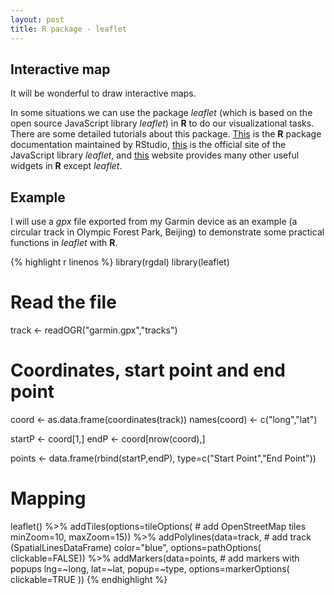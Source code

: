 ```yaml
---
layout: post
title: R package - leaflet
---
```

## Interactive map
It will be wonderful to draw interactive maps. 

In some situations we can use the package *leaflet* (which is based on the open source JavaScript library *leaflet*) in **R** to do our visualizational tasks. There are some detailed tutorials about this package. [This](http://rstudio.github.io/leaflet/) is the **R** package documentation maintained by RStudio, [this](http://leafletjs.com/) is the official site of the JavaScript library *leaflet*, and [this](http://www.htmlwidgets.org/) website provides many other useful widgets in **R** except *leaflet*. 

<!-- more -->

## Example
I will use a *gpx* file exported from my Garmin device as an example (a circular track in Olympic Forest Park, Beijing) to demonstrate some practical functions in *leaflet* with **R**.

{% highlight r linenos %}
library(rgdal)
library(leaflet)

# Read the file
track <- readOGR("garmin.gpx","tracks")

# Coordinates, start point and end point
coord <- as.data.frame(coordinates(track))
names(coord) <- c("long","lat")

startP <- coord[1,]
endP <- coord[nrow(coord),]

points <- data.frame(rbind(startP,endP), 
    type=c("Start Point","End Point"))

# Mapping
leaflet() %>%
    addTiles(options=tileOptions( # add OpenStreetMap tiles
        minZoom=10,
        maxZoom=15)) %>% 
    addPolylines(data=track, # add track (SpatialLinesDataFrame)
        color="blue",
        options=pathOptions(
            clickable=FALSE)) %>%
    addMarkers(data=points, # add markers with popups
        lng=~long,
        lat=~lat,
        popup=~type,
        options=markerOptions(
            clickable=TRUE
            ))
{% endhighlight %}



<meta charset="utf-8"/>
<script src="/htmlwidgets/htmlwidgets-0.3.2/htmlwidgets.js">
    
</script>
<script src="/htmlwidgets/jquery-1.11.1/jquery.min.js">
    
</script>
<link href="/htmlwidgets/leaflet-0.7.3/leaflet.css" rel="stylesheet" />
<script src="/htmlwidgets/leaflet-0.7.3/leaflet.js">
    
</script>
<link href="/htmlwidgets/leafletfix-1.0.0/leafletfix.css" rel="stylesheet" />
<script src="/htmlwidgets/leaflet-binding-0.0.7/leaflet.js">
    
</script>


<div id="htmlwidget_container">
  <div id="htmlwidget-1488" style="height: 300px; position: relative;" class="leaflet"></div>
</div>
<script type="application/json" data-for="htmlwidget-1488">{ "x": {
 "mapId": null,
"calls": [
 {
 "method": "tileLayer",
"args": [
 "http://{s}.tile.openstreetmap.org/{z}/{x}/{y}.png",
{
 "minZoom":                10,
"maxZoom":                15,
"maxNativeZoom": null,
"tileSize":               256,
"subdomains": "abc",
"errorTileUrl": "",
"tms": false,
"continuousWorld": false,
"noWrap": false,
"zoomOffset":                 0,
"zoomReverse": false,
"opacity":                 1,
"zIndex": null,
"unloadInvisibleTiles": null,
"updateWhenIdle": null,
"detectRetina": false,
"reuseTiles": false,
"attribution": "&copy; <a href=\"http://openstreetmap.org\">OpenStreetMap</a> contributors, <a href=\"http://creativecommons.org/licenses/by-sa/2.0/\">CC-BY-SA</a>" 
} 
] 
},
{
 "method": "polyline",
"args": [
 [
 [
 {
 "lng": [ 116.3738591596484,   116.37386594899, 116.3740011490881, 116.3740314915776, 116.3740992173553, 116.3741333317012, 116.3742422964424, 116.3742798473686,  116.374315135181, 116.3744362536818, 116.3744704518467, 116.3745022192597, 116.3745696097612, 116.3746056519449, 116.3746364973485, 116.3746701087803, 116.3747376669198, 116.3747690990567, 116.3748956657946, 116.3749246671796, 116.3750845100731, 116.3751062192023, 116.3751341309398, 116.3752078916878, 116.3752830773592,  116.375332698226, 116.3753528986126, 116.3754203729331, 116.3754612766206, 116.3755635358393, 116.3756771106273, 116.3757113087922, 116.3757300004363, 116.3757495302707, 116.3757706526667, 116.3757917750627, 116.3758328463882, 116.3758517894894, 116.3758723251522, 116.3759259693325, 116.3759818766266, 116.3760031666607, 116.3760406337678, 116.3760610856116, 116.3760792743415,  116.376160075888, 116.3761786837131, 116.3761951960623,   116.37621271424, 116.3762299809605, 116.3762490078807, 116.3762648496777, 116.3763463217765, 116.3763683661819,  116.376379430294, 116.3764733076096, 116.3765105232596, 116.3765757344663, 116.3766477350146, 116.3768055662513, 116.3768292032182, 116.3768520019948,  116.376958116889, 116.3770248368382, 116.3771524094045, 116.3772052153945, 116.3773028645664, 116.3774379808456, 116.3775987457484, 116.3777987379581, 116.3778260629624, 116.3779874984175, 116.3782255444676, 116.3784335833043, 116.3786427117884, 116.3788023032248, 116.3789975177497, 116.3791880384088, 116.3793069776148, 116.3793343026191, 116.3794798124582,  116.379608893767, 116.3797953072935, 116.3799345307052, 116.3800204452127, 116.3800393883139, 116.3800957147032, 116.3801633566618, 116.3801831379533, 116.3802772667259, 116.3803667016327, 116.3804449047893, 116.3804933521897, 116.3805557135493, 116.3806593976915, 116.3807707931846, 116.3809225894511, 116.3810020498931, 116.3810224179178, 116.3812136929482, 116.3813397567719, 116.3813864439726,  116.381408572197, 116.3814794830978, 116.3815083168447, 116.3816347159445, 116.3817241508514, 116.3817905355245, 116.3819352909923, 116.3819730933756, 116.3821452576667, 116.3823190983385, 116.3824586570263, 116.3824908435345,  116.382664097473, 116.3828303106129, 116.3829980324954, 116.3832069933414, 116.3834069855511, 116.3836038764566,  116.383797749877, 116.3839626219124, 116.3841187767684,    116.3842787873, 116.3844636082649, 116.3846718985587, 116.3848344236612, 116.3849847950041, 116.3851289637387, 116.3853074144572, 116.3855344802141, 116.3857232406735, 116.3859114143997, 116.3860766217113,  116.386279547587, 116.3864847365767, 116.3866587448865, 116.3868257123977,  116.386890001595, 116.3870183285326, 116.3872116990387, 116.3873905688524, 116.3875711988658, 116.3877358194441,   116.38792055659, 116.3880180381238, 116.3881151843816, 116.3882786314934, 116.3883450161666,  116.388404360041, 116.3885347824544, 116.3886026758701, 116.3887304160744, 116.3888517022133, 116.3889673724771, 116.3889943622053, 116.3890230283141, 116.3890881557018,  116.389141548425, 116.3892954401672, 116.3894873857498, 116.3896572869271, 116.3898959197104, 116.3899961672723, 116.3900901284069, 116.3902856782079, 116.3903444353491, 116.3903740234673, 116.3904616981745, 116.3905253168195, 116.3906472735107, 116.3906670548022, 116.3907100539654, 116.3907210342586, 116.3907322660089, 116.3907391391695, 116.3906891830266, 116.3906768616289, 116.3906644564122, 116.3906525541097, 116.3906393107027, 116.3906027656049, 116.3905434217304, 116.3904240634292,  116.390351979062, 116.3902892824262, 116.3902560062706, 116.3903002627194, 116.3903927989304,  116.390468487516, 116.3905783742666, 116.3907082099468, 116.3908310048282, 116.3908570725471, 116.3909435737878, 116.3909696415067, 116.3911083620042, 116.3911955337971, 116.3913720566779, 116.3915512617677, 116.3916172273457, 116.3916473183781, 116.3917110208422, 116.3918976020068, 116.3920763041824, 116.3922308664769, 116.3922631368041, 116.3923600316048, 116.3923917151988, 116.3924518972635, 116.3925559166819, 116.3926293421537, 116.3927337806672, 116.3927847426385, 116.3928141631186, 116.3928931206465, 116.3929255586118, 116.3929563201964, 116.3929713238031, 116.3930040132254, 116.3930446654558, 116.3930709846318, 116.3931292388588, 116.3931408058852, 116.3932097051293, 116.3932361919433, 116.3932814542204, 116.3933489285409, 116.3933656923473, 116.3933920953423, 116.3934225216508, 116.3934245333076, 116.3934275507927, 116.3934226054698, 116.3934148102999, 116.3934112060815,  116.393407266587, 116.3934076018631, 116.3934113737196, 116.3934251200408, 116.3934433087707, 116.3934516068548, 116.3934512715787, 116.3934570550919, 116.3934607431293, 116.3934622518718,  116.393462670967, 116.3934631738812, 116.3934614136815, 116.3934638444334, 116.3934649340808, 116.3934624195099, 116.3934608269483, 116.3934590667486, 116.3934604078531, 116.3934540376067,  116.393454791978,   116.39345202595, 116.3934585638344,  116.393462754786, 116.3934879843146, 116.3935027364641, 116.3935066759586,  116.393507597968, 116.3935170695186, 116.3934981264174, 116.3934616651386, 116.3934013992548, 116.3933361042291, 116.3932955358177, 116.3932770956308, 116.3932576496154, 116.3931966293603, 116.3931696396321, 116.3931015785784, 116.3930798694491, 116.3930172566324, 116.3929952122271, 116.3928810507059, 116.3928280770779,  116.392809972167, 116.3927873410285, 116.3927025161684, 116.3926647976041, 116.3926255702972, 116.3926078006625, 116.3925481215119, 116.3924941420555, 116.3924899511039, 116.3924939744174, 116.3925285078585, 116.3925733510405, 116.3926467765123, 116.3927725888789, 116.3929190207273, 116.3929455913603, 116.3930859882385, 116.3932476751506, 116.3933818694204, 116.3934096973389, 116.3934837095439, 116.3935324922204, 116.3935778383166, 116.3936685305089, 116.3937142957002, 116.3937788363546, 116.3938279543072, 116.3938579615206, 116.3938857894391, 116.3939270284027,  116.393962316215, 116.3939661718905,  116.393946474418, 116.3939440436661, 116.3939390983433, 116.3939349073917,  116.393930632621, 116.3939261902124, 116.3939126115292,  116.393901547417,    116.3938909024, 116.3938437122852, 116.3937913253903, 116.3937779143453, 116.3937330711633, 116.3937186542898, 116.3936262018979, 116.3935274630785, 116.3934656884521, 116.3934025727212, 116.3932875730097, 116.3932320848107, 116.3932049274445, 116.3931996468455, 116.3931864872575, 116.3931557256728, 116.3930412288755, 116.3928895164281, 116.3926926255226,  116.392529848963, 116.3923836685717,  116.392188789323, 116.3920014537871, 116.3918366655707,  116.391707919538, 116.3916109409183, 116.3914263714105, 116.3912872318178, 116.3911249581724, 116.3910645246506, 116.3909143209457, 116.3907890114933, 116.3907291647047, 116.3906999118626, 116.3906339462847, 116.3904079701751, 116.3903794717044, 116.3903492130339, 116.3902593590319, 116.3900975883007, 116.3900628872216, 116.3900309521705,  116.389942523092,  116.389876389876,   116.38981545344, 116.3897195644677, 116.3895729649812, 116.3893895689398, 116.3892945181578, 116.3891710527241, 116.3890112098306, 116.3887869101018, 116.3887512031943, 116.3885902706534, 116.3884033542126, 116.3883466925472,  116.388311740011, 116.3882503844798, 116.3881850894541, 116.3881199620664, 116.3880574330688, 116.3879582751542, 116.3879253342748, 116.3877973426133, 116.3877018727362, 116.3875141181052, 116.3873593043536, 116.3871722202748, 116.3870131317526, 116.3867939449847, 116.3865947071463, 116.3864401448518, 116.3862443435937, 116.3860576786101, 116.3858333788812, 116.3855830952525, 116.3853390142322, 116.3851443026215, 116.3849234394729,  116.384889408946, 116.3847300689667, 116.3845412246883, 116.3843480218202, 116.3842548150569, 116.3841955550015, 116.3840208761394, 116.3838183693588, 116.3836502283812, 116.3834260962903, 116.3832177221775, 116.3830307219177, 116.3828655146062, 116.3827674463391, 116.3827361818403, 116.3826723117381, 116.3826472498477, 116.3825515285134, 116.3824853952974, 116.3824211899191, 116.3823869079351,  116.382291438058, 116.3821423240006,  116.382082561031, 116.3819618616253, 116.3818670623004, 116.3816825766116, 116.3815246615559, 116.3814174570143, 116.3812396768481, 116.3810949213803, 116.3809870462865, 116.3808710407466, 116.3807589747012, 116.3806619122624, 116.3805435597897,   116.38044658117, 116.3803283125162, 116.3802143186331, 116.3800603430718, 116.3799138274044, 116.3797632884234, 116.3796851690859, 116.3795724324882, 116.3793937303126,  116.379180746153, 116.3789988588542, 116.3788467273116, 116.3786695338786, 116.3785081822425, 116.3783103693277, 116.3782803621143,  116.378247756511, 116.3782130554318, 116.3781773485243, 116.3781133946031, 116.3779750093818, 116.3779112230986, 116.3778428267688, 116.3777436688542, 116.3777092192322, 116.3775279186666, 116.3774264976382, 116.3773935567588, 116.3773363921791, 116.3772135134786, 116.3771836739033, 116.3771542534232, 116.3771214801818, 116.3770299497992,  116.377000361681, 116.3769651576877, 116.3768158759922, 116.3766693603247,  116.376490239054, 116.3763456512243, 116.3762050867081, 116.3761827070266, 116.3761589862406, 116.3760941941291, 116.3760528713465, 116.3760309945792, 116.3760077767074, 116.3759886659682, 116.3759655319154, 116.3759430684149, 116.3759201858193, 116.3758963812143, 116.3758290745318, 116.3757807109505, 116.3757569901645, 116.3757038488984, 116.3756574131548, 116.3756061159074, 116.3755497895181, 116.3755252305418, 116.3755048625171, 116.3754761964083, 116.3754273299128, 116.3754036091268, 116.3753784634173, 116.3752318639308, 116.3751588575542, 116.3751188758761, 116.3750906288624, 116.3749915547669, 116.3749001082033, 116.3748651556671, 116.3748302869499, 116.3748057279736, 116.3747400976717, 116.3746874593198, 116.3746525906026,  116.374632306397, 116.3746252655983,  116.374627109617, 116.3746292050928, 116.3746355753392, 116.3746400177479, 116.3746452983469, 116.3746628165245, 116.3746678456664, 116.3747172988951, 116.3748053926975, 116.3748979289085, 116.3749053049833 ],
"lat": [ 40.01157260499895, 40.01157738268375, 40.01160998828709, 40.01161862164736, 40.01163915731013, 40.01164686866105, 40.01167654059827, 40.01168492250144, 40.01169355586171, 40.01174099743366, 40.01175440847874, 40.01176622696221,  40.0117960665375, 40.01180956140161, 40.01182020641863, 40.01183328218758, 40.01186018809676, 40.01187443733215, 40.01193922944367, 40.01195414923131, 40.01205808483064, 40.01207141205668, 40.01209027133882, 40.01213955692947, 40.01217962242663, 40.01221063546836, 40.01222739927471, 40.01227500848472,  40.0123053509742, 40.01238606870174, 40.01250081695616, 40.01254088245332, 40.01256351359189, 40.01258916221559, 40.01261305063963, 40.01263484358788, 40.01267801038921, 40.01269854605198, 40.01272209919989, 40.01278705894947, 40.01285034231842,  40.0128717161715,   40.012910021469, 40.01292929984629,  40.0129478238523, 40.01303013414145,  40.0130532681942,  40.0130757316947, 40.01309886574745, 40.01312091015279, 40.01314270310104, 40.01316776499152, 40.01325719989836, 40.01327807083726, 40.01329533755779, 40.01338913105428,  40.0134245865047, 40.01348108053207, 40.01352986320853, 40.01364067196846, 40.01365500502288, 40.01366908662021, 40.01373630948365,  40.0137454457581, 40.01370680518448, 40.01367067918181, 40.01359800808132, 40.01348401419818, 40.01335853710771, 40.01326072029769, 40.01325049437582, 40.01322375610471, 40.01320414245129, 40.01317664980888, 40.01313272863626, 40.01307833008468, 40.01302334479988, 40.01295947469771, 40.01290465705097, 40.01289065927267, 40.01281664706767, 40.01272629015148, 40.01260148361325, 40.01247684471309, 40.01238372176886,  40.0123592466116, 40.01228389330208, 40.01218188554049, 40.01215749420226, 40.01200905069709, 40.01186127774417, 40.01171316951513,  40.0115769635886, 40.01144620589912,  40.0113108381629,  40.0112038012594, 40.01108662225306,  40.0110100954771, 40.01099416986108, 40.01085913740098, 40.01076467335224, 40.01072770915926, 40.01070851460099, 40.01065738499165, 40.01064254902303, 40.01060424372554, 40.01059628091753, 40.01059837639332, 40.01059426926076, 40.01059644855559, 40.01059661619365, 40.01061304472387, 40.01063316129148, 40.01064028590918, 40.01066191121936, 40.01070423983037, 40.01073055900633, 40.01076685264707, 40.01079828478396, 40.01080943271518, 40.01080834306777, 40.01079610548913, 40.01075553707778,  40.0107220094651, 40.01067264005542, 40.01061715185642, 40.01055713742971, 40.01048714853823, 40.01043132506311, 40.01037047244608, 40.01030811108649, 40.01025874167681, 40.01023887656629, 40.01022932119668,  40.0102399662137, 40.01023954711854, 40.01025857403874, 40.01028229482472, 40.01029050908983, 40.01032537780702, 40.01039008609951, 40.01047742553055, 40.01057205721736, 40.01064363867044, 40.01069912686944, 40.01072376966476, 40.01073751598597, 40.01074983738363, 40.01074690371752, 40.01073500141501, 40.01071622595191, 40.01069895923138, 40.01067599281669, 40.01064539887011, 40.01063098199666, 40.01063274219632, 40.01063081435859, 40.01063760370016, 40.01064950600266,  40.0106527749449, 40.01064640469849, 40.01061379909515, 40.01058178022504, 40.01056602224708, 40.01054473221302,  40.0104941893369, 40.01047667115927, 40.01046493649483,  40.0104334205389, 40.01041129231453, 40.01032236032188, 40.01029981300235, 40.01023460179567, 40.01021230593324, 40.01018774695694, 40.01009034924209, 40.00999462790787,  40.0099722482264, 40.00994869507849, 40.00992623157799, 40.00990401953459, 40.00986378639936, 40.00981634482741, 40.00974216498435, 40.00969614833593,  40.0096252374351, 40.00954150222242, 40.00940294936299, 40.00926481559873, 40.00912500545382, 40.00902668572962, 40.00900187529624, 40.00901335850358, 40.00901956111193, 40.00904160551727,  40.0090504065156, 40.00910270959139, 40.00913372263312, 40.00919432379305, 40.00926146283746,  40.0092835072428, 40.00929214060307, 40.00931586138904, 40.00937914475799, 40.00943530350924, 40.00945877283812, 40.00945516861975, 40.00944142229855,  40.0094441883266, 40.00945525243878, 40.00951392576098, 40.00958190299571, 40.00970494933426, 40.00977435149252,  40.0098134111613, 40.00993528403342, 40.00997836701572, 40.01002731733024, 40.01004215329885, 40.01008029095829, 40.01014072448015,  40.0101865734905, 40.01027919352055, 40.01029972918332, 40.01041028648615, 40.01045554876328, 40.01055269502103, 40.01071396283805, 40.01076215878129, 40.01085410825908,  40.0110447127372,  40.0110692717135, 40.01121712848544, 40.01136347651482, 40.01151912845671, 40.01167050562799,  40.0118100643158, 40.01190377399325, 40.01195289194584, 40.01208800822496,  40.0121914409101, 40.01227182336152, 40.01234784722328, 40.01242814585567, 40.01258237287402, 40.01266074366868, 40.01268454827368, 40.01271556131542, 40.01281622797251, 40.01283860765398, 40.01291714608669, 40.01296559348702, 40.01304907724261, 40.01309442333877, 40.01311730593443, 40.01319768838584, 40.01332014799118, 40.01347127370536, 40.01361192204058, 40.01372650265694, 40.01389497891068, 40.01396890729666, 40.01399204134941, 40.01403797417879, 40.01414693892002, 40.01429362222552, 40.01441868022084, 40.01454491168261, 40.01462495885789, 40.01465530134737, 40.01467323862016, 40.01468748785555, 40.01474029384553, 40.01475630328059, 40.01480516977608, 40.01482327468693, 40.01488261856139, 40.01489477232099, 40.01498596742749, 40.01504514366388, 40.01506073400378, 40.01507758162916, 40.01514740288258, 40.01518562436104, 40.01524865627289, 40.01529752276838, 40.01540564931929, 40.01557026989758, 40.01576330512762,  40.0158161111176, 40.01594770699739, 40.01607494428754, 40.01619690097868, 40.01632363535464, 40.01644534058869, 40.01646352931857, 40.01654181629419,  40.0166380405426, 40.01671624369919, 40.01673082821071, 40.01678254455328, 40.01682210713625, 40.01686032861471, 40.01693886704743, 40.01697666943073, 40.01703048124909, 40.01708655618131, 40.01713106408715, 40.01718160696328, 40.01726794056594, 40.01743381842971, 40.01755099743605, 40.01764093525708, 40.01766650006175, 40.01773707568645, 40.01774688251317,  40.0177572760731, 40.01776624470949, 40.01779356971383, 40.01780823804438, 40.01782919280231, 40.01789147034287, 40.01795165240765, 40.01797143369913,  40.0180440209806, 40.01806723885238, 40.01817477867007, 40.01826454885304, 40.01832506619394, 40.01837896183133, 40.01845716498792, 40.01851734705269,  40.0185844860971, 40.01871122047305, 40.01884264871478, 40.01903459429741, 40.01913978718221, 40.01920466311276, 40.01927029341459, 40.01932829618454, 40.01939359121025,  40.0194547791034, 40.01952258870006, 40.01957355067134, 40.01961369998753, 40.01964320428669, 40.01971738412976, 40.01978628337383, 40.01985375769436, 40.01987513154745, 40.01992022618651, 40.01997554674745, 40.01999532803893,  40.0200055539608, 40.02001737244427, 40.02007805742323, 40.02008920535445, 40.02010060474277, 40.02012994140387, 40.02017453312874,  40.0201834179461, 40.02019012346864, 40.02021677792072, 40.02023320645094, 40.02024150453508, 40.02025131136179,  40.0202539935708, 40.02022851258516, 40.02021426334977, 40.02019599080086, 40.02019682899117, 40.02021937631071,  40.0202233158052, 40.02025064080954, 40.02025491558015, 40.02025005407631, 40.02025047317147, 40.02024862915277, 40.02023756504059, 40.02022792585194, 40.02022230997682, 40.02020948566496, 40.02020370215178, 40.02018333412707, 40.02016824670136, 40.02012692391872, 40.02009741961956, 40.02006179653108,  40.0200261734426, 40.01998669467866, 40.01995811238885, 40.01993908546865, 40.01992701552808, 40.01991905272007, 40.01991268247366, 40.01991217955947, 40.01990488730371, 40.01990773715079, 40.01991896890104, 40.01992181874812, 40.01992936246097, 40.01994151622057,  40.0199555978179, 40.01997001469135,   40.019974373281, 40.01999985426664, 40.02003053203225, 40.02006296999753, 40.02010479569435,   40.020154081285, 40.02019599080086, 40.02022348344326, 40.02023639157414, 40.02023915760219, 40.02024862915277, 40.02024686895311, 40.02025089226663, 40.02025223337114, 40.02024427056313, 40.02024217508733, 40.02023077569902, 40.02020713873208, 40.02019238658249, 40.02016749233007, 40.02014846540987, 40.02009834162891, 40.02007235772908, 40.02002843655646, 40.01992559060454, 40.01982877962291, 40.01975728198886,  40.0196773186326, 40.01958712935448, 40.01950507052243, 40.01939208246768, 40.01930206082761, 40.01918697729707, 40.01909703947604, 40.01897659152746, 40.01887433230877, 40.01877936534584, 40.01873418688774, 40.01867903396487, 40.01860435120761, 40.01852120272815, 40.01846646890044, 40.01841810531914, 40.01837954856455, 40.01835012808442, 40.01832607202232, 40.01832280308008, 40.01831785775721, 40.01831199042499, 40.01830721274018, 40.01829640008509, 40.01827812753618, 40.01827150583267, 40.01826287247241, 40.01824803650379,  40.0182409118861, 40.01820637844503, 40.01818332821131, 40.01817880198359, 40.01817125827074, 40.01813823357224, 40.01813060604036, 40.01811878755689, 40.01810680143535,  40.0180731061846, 40.01805902458727, 40.01804569736123, 40.01798601821065, 40.01791250891984, 40.01782768405974, 40.01773330383003, 40.01764143817127, 40.01762467436492, 40.01760581508279, 40.01756021752954, 40.01751964911819, 40.01749944873154, 40.01747958362103, 40.01746147871017, 40.01744052395225, 40.01742283813655, 40.01740389503539, 40.01738729886711, 40.01733910292387, 40.01730347983539, 40.01729333773255, 40.01725855283439, 40.01723441295326, 40.01720733940601, 40.01717180013657, 40.01716073602438, 40.01715118065476, 40.01713735051453, 40.01711346209049, 40.01710047014058, 40.01708764582872, 40.01699645072222, 40.01695311628282, 40.01692386344075, 40.01690777018666,  40.0168248731643, 40.01672705635428, 40.01668632030487, 40.01662320457399, 40.01658473163843, 40.01648012548685, 40.01632497645915, 40.01618675887585, 40.01603848300874, 40.01590655185282, 40.01588257960975, 40.01585735008121,  40.0157783087343, 40.01575266011059, 40.01573170535266, 40.01559759490192, 40.01554219052196, 40.01543012447655, 40.01525653526187, 40.01512628048658, 40.01511479727924 ] 
} 
] 
],
null,
{
 "lineCap": null,
"lineJoin": null,
"clickable": false,
"pointerEvents": null,
"className": "",
"stroke": true,
"color": "blue",
"weight":                 5,
"opacity":               0.5,
"fill": false,
"fillColor": "blue",
"fillOpacity":               0.2,
"dashArray": null,
"smoothFactor":                 1,
"noClip": false 
},
null 
] 
},
{
 "method": "marker",
"args": [
 [ 40.01157260499895, 40.01511479727924 ],
[ 116.3738591596484, 116.3749053049833 ],
null,
{
 "clickable": true,
"draggable": false,
"keyboard": true,
"title": "",
"alt": "",
"zIndexOffset":                 0,
"opacity":                 1,
"riseOnHover": false,
"riseOffset":               250 
},
[ "Start Point", "End Point" ] 
] 
} 
],
"limits": {
 "lat": [ 40.00900187529624, 40.02025491558015 ],
"lng": [ 116.3738591596484, 116.3939661718905 ] 
} 
},"evals": [  ] }
</script>


